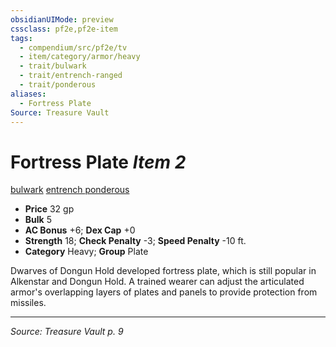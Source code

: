 ```yaml
---
obsidianUIMode: preview
cssclass: pf2e,pf2e-item
tags:
  - compendium/src/pf2e/tv
  - item/category/armor/heavy
  - trait/bulwark
  - trait/entrench-ranged
  - trait/ponderous
aliases:
  - Fortress Plate
Source: Treasure Vault
---
```

# Fortress Plate *Item 2*  
[bulwark](rules/traits/bulwark.md "Bulwark Armor Trait")  [entrench <ranged>](rules/traits/entrench-ranged-tv.md "Entrench Armor Trait")  [ponderous](rules/traits/ponderous-tv.md "Ponderous Armor Trait")  

- **Price** 32 gp
- **Bulk** 5
- **AC Bonus** +6; **Dex Cap** +0
- **Strength** 18; **Check Penalty** -3; **Speed Penalty** -10 ft.
- **Category** Heavy; **Group** Plate 

Dwarves of Dongun Hold developed fortress plate, which is still popular in Alkenstar and Dongun Hold. A trained wearer can adjust the articulated armor's overlapping layers of plates and panels to provide protection from missiles.


---
*Source: Treasure Vault p. 9*